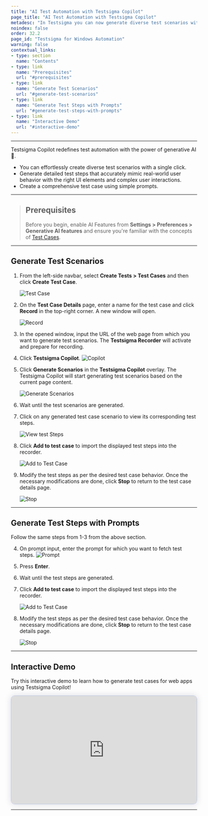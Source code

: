 ```yaml
---
title: "AI Test Automation with Testsigma Copilot"
page_title: "AI Test Automation with Testsigma Copilot"
metadesc: "In Testsigma you can now generate diverse test scenarios with a single click and also comprehensive test cases using simple prompts using GenAI"
noindex: false
order: 32.2
page_id: "Testsigma for Windows Automation"
warning: false
contextual_links:
- type: section
  name: "Contents"
- type: link
  name: "Prerequisites"
  url: "#prerequisites"
- type: link
  name: "Generate Test Scenarios"
  url: "#generate-test-scenarios"
- type: link
  name: "Generate Test Steps with Prompts"
  url: "#generate-test-steps-with-prompts"
- type: link
  name: "Interactive Demo"
  url: "#interactive-demo"
---
```


---

Testsigma Copilot redefines test automation with the power of generative AI 🤖. 

- You can effortlessly create diverse test scenarios with a single click.
- Generate detailed test steps that accurately mimic real-world user behavior with the right UI elements and complex user interactions. 
- Create a comprehensive test case using simple prompts. 


---

> ## **Prerequisites**
> 
> Before you begin, enable AI Features from **Settings > Preferences > Generative AI features** and ensure you're familiar with the concepts of [Test Cases](https://testsigma.com/docs/test-cases/manage/add-edit-delete/).


---

## **Generate Test Scenarios**

1. From the left-side navbar, select **Create Tests > Test Cases** and then click **Create Test Case**.

   ![Test Case](https://s3.amazonaws.com/static-docs.testsigma.com/new_images/projects/applications/GenAI_TestCase.png)

2. On the **Test Case Details** page, enter a name for the test case and click **Record** in the top-right corner. A new window will open.

   ![Record](https://s3.amazonaws.com/static-docs.testsigma.com/new_images/projects/applications/GenAI_Record.png)

3. In the opened window, input the URL of the web page from which you want to generate test scenarios. The **Testsigma Recorder** will activate and prepare for recording.

4. Click **Testsigma Copilot**.
   ![Copilot](https://s3.amazonaws.com/static-docs.testsigma.com/new_images/projects/applications/Copilot_Button.png)

5. Click **Generate Scenarios** in the **Testsigma Copilot** overlay. The Testsigma Copilot will start generating test scenarios based on the current page content.

   ![Generate Scenarios](https://s3.amazonaws.com/static-docs.testsigma.com/new_images/projects/applications/Generate_Scenarios.png)

6. Wait until the test scenarios are generated.

7. Click on any generated test case scenario to view its corresponding test steps.
   
   ![View test Steps](https://s3.amazonaws.com/static-docs.testsigma.com/new_images/projects/applications/View_Scenarios.png)

8. Click **Add to test case** to import the displayed test steps into the recorder.
   
   ![Add to Test Case](https://s3.amazonaws.com/static-docs.testsigma.com/new_images/projects/applications/Add_AI_Test_Steps.png)

9.  Modify the test steps as per the desired test case behavior. Once the necessary modifications are done, click **Stop** to return to the test case details page.
    
    ![Stop](https://s3.amazonaws.com/static-docs.testsigma.com/new_images/projects/applications/Stop_Rec_GenAI.png)

---

## **Generate Test Steps with Prompts**

Follow the same steps from 1-3 from the above section.

4. On prompt input, enter the prompt for which you want to fetch test steps. 
   ![Prompt](https://s3.amazonaws.com/static-docs.testsigma.com/new_images/projects/applications/Prompt_AI.png)

5. Press **Enter**.
   
6. Wait until the test steps are generated. 

7. Click **Add to test case** to import the displayed test steps into the recorder.

   ![Add to Test Case](https://s3.amazonaws.com/static-docs.testsigma.com/new_images/projects/applications/AddtoTestCase_AI.png)

8. Modify the test steps as per the desired test case behavior. Once the necessary modifications are done, click **Stop** to return to the test case details page.

   ![Stop](https://s3.amazonaws.com/static-docs.testsigma.com/new_images/projects/applications/Stop_PromptSteps.png)

---

## **Interactive Demo**

Try this interactive demo to learn how to generate test cases for web apps using Testsigma Copilot!

<div>
  <script async src="https://js.storylane.io/js/v2/storylane.js"></script>
  <div class="sl-embed" style="position:relative;padding-bottom:calc(53.41% + 25px);width:100%;height:0;transform:scale(1)">
    <iframe loading="lazy" class="sl-demo" src="https://app.storylane.io/demo/1doy1j2vsbdt?embed=inline" name="sl-embed" allow="fullscreen" allowfullscreen style="position:absolute;top:0;left:0;width:100%!important;height:100%!important;border:1px solid rgba(63,95,172,0.35);box-shadow: 0px 0px 18px rgba(26, 19, 72, 0.15);border-radius:10px;box-sizing:border-box;"></iframe>
  </div>
</div>


---